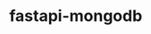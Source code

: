 # fastapi-mongodb

<!-- 
pip install python-dotenv

pip install openai

pip install fastapi

pip install uvicorn

pip install jinja2

pip install pymongo

python -m uvicorn main:app --reload 

-->